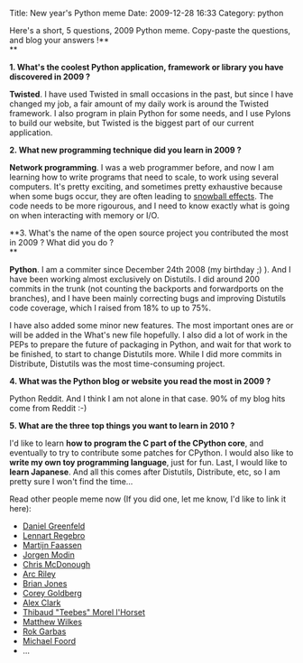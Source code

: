 Title: New year&#039;s Python meme
Date: 2009-12-28 16:33
Category: python

Here's a short, 5 questions, 2009 Python meme. Copy-paste the questions,
and blog your answers !**   
**   
  
**1. What's the coolest Python application, framework or library you
have discovered in 2009 ?**   
  
**Twisted**. I have used Twisted in small occasions in the past, but
since I have changed my job, a fair amount of my daily work is around
the Twisted framework. I also program in plain Python for some needs,
and I use Pylons to build our website, but Twisted is the biggest part
of our current application.   
  
**2. What new programming technique did you learn in 2009 ?**   
  
**Network programming**. I was a web programmer before, and now I am
learning how to write programs that need to scale, to work using several
computers. It's pretty exciting, and sometimes pretty exhaustive because
when some bugs occur, they are often leading to [snowball effects][].
The code needs to be more rigourous, and I need to know exactly what is
going on when interacting with memory or I/O.   
  
**3. What's the name of the open source project you contributed the
most in 2009 ? What did you do ?   
**   
  
**Python**. I am a commiter since December 24th 2008 (my birthday ;) ).
And I have been working almost exclusively on Distutils. I did around
200 commits in the trunk (not counting the backports and forwardports on
the branches), and I have been mainly correcting bugs and improving
Distutils code coverage, which I raised from 18% to up to 75%.   
  
I have also added some minor new features. The most important ones are
or will be added in the What's new file hopefully. I also did a lot of
work in the PEPs to prepare the future of packaging in Python, and wait
for that work to be finished, to start to change Distutils more. While I
did more commits in Distribute, Distutils was the most time-consuming
project.   
  
**4. What was the Python blog or website you read the most in 2009 ?**
  
  
Python Reddit. And I think I am not alone in that case. 90% of my blog
hits come from Reddit :-)   
  
**5. What are the three top things you want to learn in 2010 ?**   
  
I'd like to learn **how to program the C part of the CPython core**,
and eventually to try to contribute some patches for CPython. I would
also like to **write my own toy programming language**, just for fun.
Last, I would like to **learn Japanese**. And all this comes after
Distutils, Distribute, etc, so I am pretty sure I won't find the time...
  
Read other people meme now (If you did one, let me know, I'd like to
link it here):   
-   [Daniel Greenfeld][]
-   [Lennart Regebro][]
-   [Martijn Faassen][]
-   [Jorgen Modin][]
-   [Chris McDonough][]
-   [Arc Riley][]
-   [Brian Jones][]
-   [Corey Goldberg][]
-   [Alex Clark][]
-   [Thibaud "Teebes" Morel l'Horset][]
-   [Matthew Wilkes][]
-   [Rok Garbas][]
-   [Michael Foord][]
-   ...

  [snowball effects]: http://en.wikipedia.org/wiki/Snowball_effect
  [Daniel Greenfeld]: http://pydanny.blogspot.com/2009/12/new-years-python-meme.html
  [Lennart Regebro]: http://regebro.wordpress.com/2009/12/28/new-year’s-python-meme/
  [Martijn Faassen]: http://faassen.n--tree.net/blog/view/weblog/2009/12/28/0
  [Jorgen Modin]: http://jorgenmodin.net/index_html/archive/2009/12/28/new-years-python-meme
  [Chris McDonough]: http://plope.com/Members/chrism/2009_meme
  [Arc Riley]: http://arcriley.blogspot.com/2009/12/python-meme-2009.html
  [Brian Jones]: http://www.protocolostomy.com/2009/12/29/2009-python-meme/
  [Corey Goldberg]: http://coreygoldberg.blogspot.com/2009/12/new-years-python-meme.html
  [Alex Clark]: http://aclark.net/team/aclark/blog/new-years-python-meme
  [Thibaud "Teebes" Morel l'Horset]: http://teebes.com/blog/21/new-years-python-meme
  [Matthew Wilkes]: http://www.circulartriangle.com/blog/?p=10
  [Rok Garbas]: http://blog.garbas.si/2010/1/4/python-2009-meme
  [Michael Foord]: http://www.voidspace.org.uk/python/weblog/arch_d7_2010_01_02.shtml#e1145
